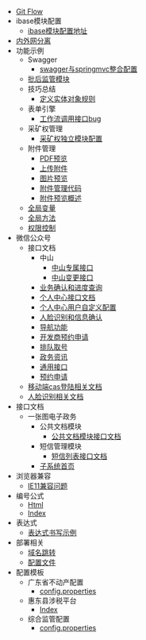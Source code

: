 
- [Git Flow](ibase/gitFlow/gitFlow.md)
- ibase模块配置
  * [ibase模块配置地址](ibase/ibase模块配置/ibase模块配置地址.md)
- [内外网分离](ibase/内外网分离/内外网分离.md)
- 功能示例
  - Swagger
    * [swagger与springmvc整合配置](ibase/功能示例/swagger/swagger与springmvc整合配置.md)
  - [批后监管模块](ibase/功能示例/批后监管模块/批后监管模块.md)
  - 技巧总结
    * [定义实体对象规则](ibase/功能示例/技巧总结/定义实体对象规则.md)
  - 表单引擎
    * [工作流调用接口bug](ibase/功能示例/表单引擎/工作流调用接口bug.md)
  - 采矿权管理
    * [采矿权独立模块配置](ibase/功能示例/采矿权管理/采矿权独立模块配置.md)
  - 附件管理
    * [PDF预览](ibase/功能示例/附件管理/PDF预览.md)
    * [上传附件](ibase/功能示例/附件管理/上传附件.md)
    * [图片预览](ibase/功能示例/附件管理/图片预览.md)
    * [附件管理代码](ibase/功能示例/附件管理/附件管理代码.md)
    * [附件预览概述](ibase/功能示例/附件管理/附件预览概述.md)
  * [全局变量](ibase/功能示例/全局变量.md)
  * [全局方法](ibase/功能示例/全局方法.md)
  * [权限控制](ibase/功能示例/权限控制.md)
- 微信公众号
  - 接口文档
    - 中山
      * [中山专属接口](ibase/微信公众号/接口文档/中山/中山专属接口.md)
      * [中山变更接口](ibase/微信公众号/接口文档/中山/中山变更接口.md)
    * [业务确认和进度查询](ibase/微信公众号/接口文档/业务确认和进度查询.md)
    * [个人中心接口文档](ibase/微信公众号/接口文档/个人中心接口文档.md)
    * [个人中心用户自定义配置](ibase/微信公众号/接口文档/个人中心用户自定义配置.md)
    * [人脸识别和信息确认](ibase/微信公众号/接口文档/人脸识别和信息确认.md)
    * [导航功能](ibase/微信公众号/接口文档/导航功能.md)
    * [开发商预约申请](ibase/微信公众号/接口文档/开发商预约申请.md)
    * [排队取号](ibase/微信公众号/接口文档/排队取号.md)
    * [政务资讯](ibase/微信公众号/接口文档/政务资讯.md)
    * [通用接口](ibase/微信公众号/接口文档/通用接口.md)
    * [预约申请](ibase/微信公众号/接口文档/预约申请.md)
  * [移动端cas登陆相关文档](ibase/微信公众号/移动端cas登陆相关文档.md)
  * [人脸识别相关文档](ibase/微信公众号/人脸识别相关文档.md)
- 接口文档
  - 一张图电子政务
    - 公共文档模块
      * [公共文档模块接口文档](ibase/接口文档/一张图电子政务/公共文档模块/公共文档模块接口文档.md)
    - 短信管理模块
      * [短信列表接口文档](ibase/接口文档/一张图电子政务/短信管理模块/短信列表接口文档.md)
    * [子系统首页](ibase/接口文档/一张图电子政务/子系统首页.md)
- 浏览器兼容
  * [IE11兼容问题](ibase/浏览器兼容/IE11兼容问题.md)
- 编号公式
  * [Html](ibase/编号公式/html.md)
  * [Index](ibase/编号公式/index.md)
- 表达式
  * [表达式书写示例](ibase/表达式/表达式书写示例.md)
- 部署相关
  - [域名跳转](ibase/部署相关/域名跳转/域名跳转.md)
  * [配置文件](ibase/部署相关/配置文件.md)
- 配置模板
  - 广东省不动产配置
    * [config.properties](ibase/配置模板/广东省不动产配置/config.properties.md)
  - 惠东县涉税平台
    * [Index](ibase/配置模板/惠东县涉税平台/index.md)
  - 综合监管配置
    * [config.properties](ibase/配置模板/综合监管配置/config.properties.md)
